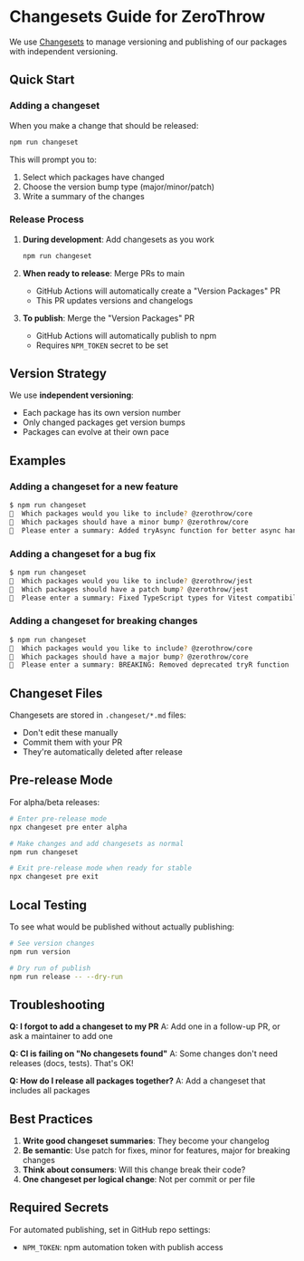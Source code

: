 # Changesets Guide for ZeroThrow

We use [Changesets](https://github.com/changesets/changesets) to manage versioning and publishing of our packages with independent versioning.

## Quick Start

### Adding a changeset

When you make a change that should be released:

```bash
npm run changeset
```

This will prompt you to:
1. Select which packages have changed
2. Choose the version bump type (major/minor/patch)
3. Write a summary of the changes

### Release Process

1. **During development**: Add changesets as you work
   ```bash
   npm run changeset
   ```

2. **When ready to release**: Merge PRs to main
   - GitHub Actions will automatically create a "Version Packages" PR
   - This PR updates versions and changelogs

3. **To publish**: Merge the "Version Packages" PR
   - GitHub Actions will automatically publish to npm
   - Requires `NPM_TOKEN` secret to be set

## Version Strategy

We use **independent versioning**:
- Each package has its own version number
- Only changed packages get version bumps
- Packages can evolve at their own pace

## Examples

### Adding a changeset for a new feature
```bash
$ npm run changeset
🦋  Which packages would you like to include? @zerothrow/core
🦋  Which packages should have a minor bump? @zerothrow/core
🦋  Please enter a summary: Added tryAsync function for better async handling
```

### Adding a changeset for a bug fix
```bash
$ npm run changeset
🦋  Which packages would you like to include? @zerothrow/jest
🦋  Which packages should have a patch bump? @zerothrow/jest
🦋  Please enter a summary: Fixed TypeScript types for Vitest compatibility
```

### Adding a changeset for breaking changes
```bash
$ npm run changeset
🦋  Which packages would you like to include? @zerothrow/core
🦋  Which packages should have a major bump? @zerothrow/core
🦋  Please enter a summary: BREAKING: Removed deprecated tryR function
```

## Changeset Files

Changesets are stored in `.changeset/*.md` files:
- Don't edit these manually
- Commit them with your PR
- They're automatically deleted after release

## Pre-release Mode

For alpha/beta releases:

```bash
# Enter pre-release mode
npx changeset pre enter alpha

# Make changes and add changesets as normal
npm run changeset

# Exit pre-release mode when ready for stable
npx changeset pre exit
```

## Local Testing

To see what would be published without actually publishing:

```bash
# See version changes
npm run version

# Dry run of publish
npm run release -- --dry-run
```

## Troubleshooting

**Q: I forgot to add a changeset to my PR**
A: Add one in a follow-up PR, or ask a maintainer to add one

**Q: CI is failing on "No changesets found"**
A: Some changes don't need releases (docs, tests). That's OK!

**Q: How do I release all packages together?**
A: Add a changeset that includes all packages

## Best Practices

1. **Write good changeset summaries**: They become your changelog
2. **Be semantic**: Use patch for fixes, minor for features, major for breaking changes
3. **Think about consumers**: Will this change break their code?
4. **One changeset per logical change**: Not per commit or per file

## Required Secrets

For automated publishing, set in GitHub repo settings:
- `NPM_TOKEN`: npm automation token with publish access